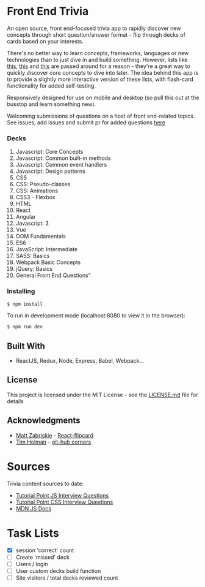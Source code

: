 # Front End Trivia
An open source, front end-focused trivia app to rapidly discover new concepts through short question/answer format - flip through decks of cards based on your interests. 

There's no better way to learn concepts, frameworks, languages or new technologies than to just dive in and build something. However, lists like [this](http://thatjsdude.com/interview/index.html), [this](https://codeburst.io/10-javascript-concepts-you-need-to-know-for-interviews-136df65ecce) and [this](https://medium.freecodecamp.org/the-5-things-you-need-to-know-to-understand-react-a1dbd5d114a3) are passed around for a reason - they're a great way to quickly discover core concepts to dive into later. The idea behind this app is to provide a slightly more interactive version of these lists, with flash-card functionality for added self-testing. 

Responsively designed for use on mobile and desktop (so pull this out at the busstop and learn something new). 

Welcoming submissions of questions on a host of front end-related topics. See issues, add issues and submit pr for added questions [here](https://github.com/papistan/FrontEndTrivia/blob/master/src/data/file.js)

### Decks

  1. Javascript: Core Concepts
  2. Javascript: Common built-in methods
  3. Javascript: Common event handlers
  4. Javascript: Design patterns
  5. CSS
  6. CSS: Pseudo-classes
  7. CSS: Animations
  8. CSS3 - Flexbox
  9. HTML
  10. React
  11. Angular
  12. Javascript: 3
  13. Vue
  14. DOM Fundamentals
  15. ES6
  16. JavaScript: Intermediate
  17. SASS: Basics
  18. Webpack Basic Concepts
  19. jQuery: Basics
  20. General Front End Questions" 

### Installing

```bash
$ npm install
```

To run in development mode (localhost:8080 to view it in the browser):
```bash
$ npm run dev
```
## Built With
* ReactJS, Redux, Node, Express, Babel, Webpack...

## License

This project is licensed under the MIT License - see the [LICENSE.md](LICENSE.md) file for details

## Acknowledgments

* [Matt Zabriskie](https://github.com/mzabriskie) - [React-flipcard](https://github.com/mzabriskie/react-flipcard)
* [Tim Holman](https://github.com/tholman) - [git-hub corners](https://github.com/tholman/github-corners)

# Sources
Trivia content sources to date: 
- [Tutorial Point JS Interview Questions](tutorialspoint.com/javascript/javascript_interview_questions.htm)
- [Tutorial Point CSS Interview Questions](tutorialspoint.com/css/css_interview_questions.htm)
- [MDN JS Docs](https://developer.mozilla.org/en-US/docs/Web/JavaScript)

# Task Lists
- [X] session 'correct' count
- [ ] Create 'missed' deck
- [ ] Users / login
- [ ] User custom decks build function
- [ ] Site visitors / total decks reviewed count
